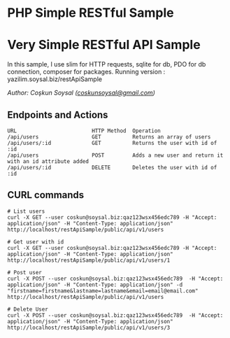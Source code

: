 PHP Simple RESTful Sample
===============

# Very Simple RESTful API Sample
In this sample, I use slim for HTTP requests, sqlite for db, PDO for db connection, composer for packages.
Running version : yazilim.soysal.biz/restApiSample

_Author: Coşkun Soysal (<coskunsoysal@gmail.com>)_

## Endpoints and Actions

    URL                        HTTP Method  Operation
    /api/users                 GET          Returns an array of users
    /api/users/:id             GET          Returns the user with id of :id
    /api/users                 POST         Adds a new user and return it with an id attribute added
    /api/users/:id             DELETE       Deletes the user with id of :id


## CURL commands
    # List users
    curl -X GET --user coskun@soysal.biz:qaz123wsx456edc789 -H "Accept: application/json" -H "Content-Type: application/json" http://localhost/restApiSample/public/api/v1/users
    
    # Get user with id
    curl -X GET --user coskun@soysal.biz:qaz123wsx456edc789 -H "Accept: application/json" -H "Content-Type: application/json" http://localhost/restApiSample/public/api/v1/users/1

    # Post user
    curl -X POST --user coskun@soysal.biz:qaz123wsx456edc789  -H "Accept: application/json" -H "Content-Type: application/json" -d "firstname=firstname&lastname=lastname&email=email@email.com" http://localhost/restApiSample/public/api/v1/users

    # Delete User
    curl -X POST --user coskun@soysal.biz:qaz123wsx456edc789  -H "Accept: application/json" -H "Content-Type: application/json" http://localhost/restApiSample/public/api/v1/users/3